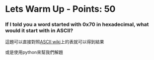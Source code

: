  
# Lets Warm Up - Points: 50

### If I told you a word started with 0x70 in hexadecimal, what would it start with in ASCII?

這題可以直接對照[ASCII wiki](https://zh.wikipedia.org/wiki/ASCII)上的表就可以得到結果

或是使用python來幫我們解題


